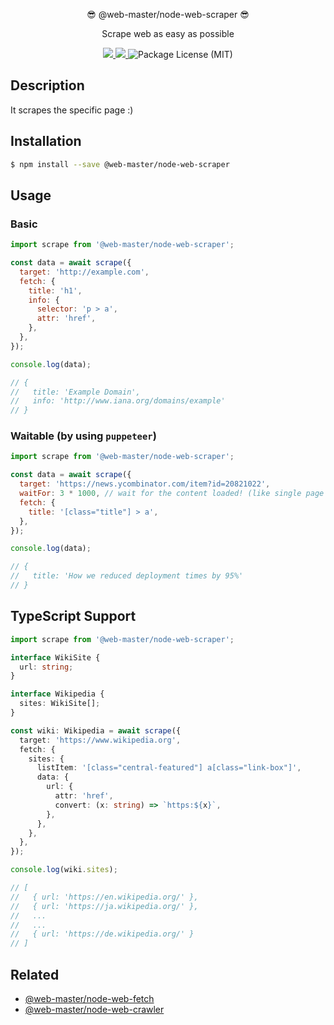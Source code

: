 <p align="center">😎 @web-master/node-web-scraper 😎</p>
<p align="center">Scrape web as easy as possible</p>
<p align="center">
  <a href="https://npm.im/@web-master/node-web-scraper" alt="A version of @web-master/node-web-scraper">
    <img src="https://img.shields.io/npm/v/@web-master/node-web-scraper.svg">
  </a>
  <a href="https://npm.im/@web-master/node-web-scraper" alt="Downloads of @web-master/node-web-scraper">
    <img src="https://img.shields.io/npm/dt/@web-master/node-web-scraper.svg">
  </a>
  <img src="https://img.shields.io/npm/l/@web-master/node-web-scraper.svg" alt="Package License (MIT)">
</p>

## Description

It scrapes the specific page :)

## Installation

```bash
$ npm install --save @web-master/node-web-scraper
```

## Usage

### Basic

```js
import scrape from '@web-master/node-web-scraper';

const data = await scrape({
  target: 'http://example.com',
  fetch: {
    title: 'h1',
    info: {
      selector: 'p > a',
      attr: 'href',
    },
  },
});

console.log(data);

// {
//   title: 'Example Domain',
//   info: 'http://www.iana.org/domains/example'
// }
```

### Waitable (by using `puppeteer`)

```js
import scrape from '@web-master/node-web-scraper';

const data = await scrape({
  target: 'https://news.ycombinator.com/item?id=20821022',
  waitFor: 3 * 1000, // wait for the content loaded! (like single page apps)
  fetch: {
    title: '[class="title"] > a',
  },
});

console.log(data);

// {
//   title: 'How we reduced deployment times by 95%'
// }
```

## TypeScript Support

```ts
import scrape from '@web-master/node-web-scraper';

interface WikiSite {
  url: string;
}

interface Wikipedia {
  sites: WikiSite[];
}

const wiki: Wikipedia = await scrape({
  target: 'https://www.wikipedia.org',
  fetch: {
    sites: {
      listItem: '[class="central-featured"] a[class="link-box"]',
      data: {
        url: {
          attr: 'href',
          convert: (x: string) => `https:${x}`,
        },
      },
    },
  },
});

console.log(wiki.sites);

// [
//   { url: 'https://en.wikipedia.org/' },
//   { url: 'https://ja.wikipedia.org/' },
//   ...
//   ...
//   { url: 'https://de.wikipedia.org/' }
// ]
```

## Related

- [@web-master/node-web-fetch](https://github.com/saltyshiomix/web-master/blob/master/packages/node-web-fetch)
- [@web-master/node-web-crawler](https://github.com/saltyshiomix/web-master/blob/master/packages/node-web-crawler)
